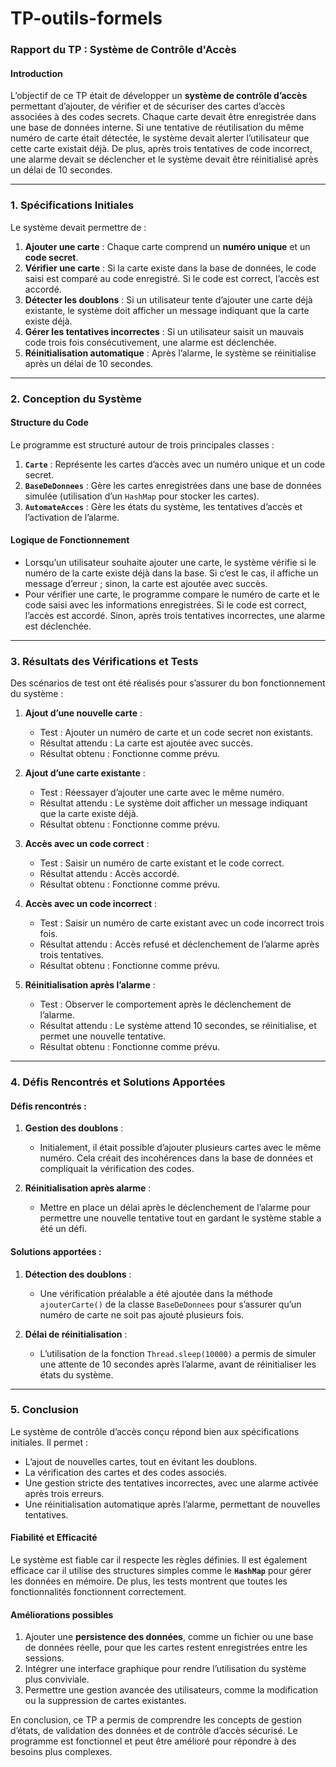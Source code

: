 # TP-outils-formels
### Rapport du TP : Système de Contrôle d'Accès

#### **Introduction**

L’objectif de ce TP était de développer un **système de contrôle d’accès** permettant d’ajouter, de vérifier et de sécuriser des cartes d’accès associées à des codes secrets. Chaque carte devait être enregistrée dans une base de données interne. Si une tentative de réutilisation du même numéro de carte était détectée, le système devait alerter l’utilisateur que cette carte existait déjà. De plus, après trois tentatives de code incorrect, une alarme devait se déclencher et le système devait être réinitialisé après un délai de 10 secondes.

---

### **1. Spécifications Initiales**

Le système devait permettre de :
1. **Ajouter une carte** : Chaque carte comprend un **numéro unique** et un **code secret**.
2. **Vérifier une carte** : Si la carte existe dans la base de données, le code saisi est comparé au code enregistré. Si le code est correct, l’accès est accordé.
3. **Détecter les doublons** : Si un utilisateur tente d’ajouter une carte déjà existante, le système doit afficher un message indiquant que la carte existe déjà.
4. **Gérer les tentatives incorrectes** : Si un utilisateur saisit un mauvais code trois fois consécutivement, une alarme est déclenchée.
5. **Réinitialisation automatique** : Après l’alarme, le système se réinitialise après un délai de 10 secondes.

---

### **2. Conception du Système**

#### **Structure du Code**

Le programme est structuré autour de trois principales classes :
1. **`Carte`** : Représente les cartes d’accès avec un numéro unique et un code secret.
2. **`BaseDeDonnees`** : Gère les cartes enregistrées dans une base de données simulée (utilisation d’un `HashMap` pour stocker les cartes).
3. **`AutomateAcces`** : Gère les états du système, les tentatives d’accès et l’activation de l’alarme.

#### **Logique de Fonctionnement**

- Lorsqu’un utilisateur souhaite ajouter une carte, le système vérifie si le numéro de la carte existe déjà dans la base. Si c’est le cas, il affiche un message d’erreur ; sinon, la carte est ajoutée avec succès.
- Pour vérifier une carte, le programme compare le numéro de carte et le code saisi avec les informations enregistrées. Si le code est correct, l’accès est accordé. Sinon, après trois tentatives incorrectes, une alarme est déclenchée.

---

### **3. Résultats des Vérifications et Tests**

Des scénarios de test ont été réalisés pour s’assurer du bon fonctionnement du système :

1. **Ajout d’une nouvelle carte** : 
   - Test : Ajouter un numéro de carte et un code secret non existants.
   - Résultat attendu : La carte est ajoutée avec succès.
   - Résultat obtenu : Fonctionne comme prévu.

2. **Ajout d’une carte existante** :
   - Test : Réessayer d’ajouter une carte avec le même numéro.
   - Résultat attendu : Le système doit afficher un message indiquant que la carte existe déjà.
   - Résultat obtenu : Fonctionne comme prévu.

3. **Accès avec un code correct** :
   - Test : Saisir un numéro de carte existant et le code correct.
   - Résultat attendu : Accès accordé.
   - Résultat obtenu : Fonctionne comme prévu.

4. **Accès avec un code incorrect** :
   - Test : Saisir un numéro de carte existant avec un code incorrect trois fois.
   - Résultat attendu : Accès refusé et déclenchement de l’alarme après trois tentatives.
   - Résultat obtenu : Fonctionne comme prévu.

5. **Réinitialisation après l’alarme** :
   - Test : Observer le comportement après le déclenchement de l’alarme.
   - Résultat attendu : Le système attend 10 secondes, se réinitialise, et permet une nouvelle tentative.
   - Résultat obtenu : Fonctionne comme prévu.

---

### **4. Défis Rencontrés et Solutions Apportées**

#### **Défis rencontrés :**

1. **Gestion des doublons** :
   - Initialement, il était possible d’ajouter plusieurs cartes avec le même numéro. Cela créait des incohérences dans la base de données et compliquait la vérification des codes.
   
2. **Réinitialisation après alarme** :
   - Mettre en place un délai après le déclenchement de l’alarme pour permettre une nouvelle tentative tout en gardant le système stable a été un défi.

#### **Solutions apportées :**

1. **Détection des doublons** :
   - Une vérification préalable a été ajoutée dans la méthode `ajouterCarte()` de la classe `BaseDeDonnees` pour s’assurer qu’un numéro de carte ne soit pas ajouté plusieurs fois.

2. **Délai de réinitialisation** :
   - L’utilisation de la fonction `Thread.sleep(10000)` a permis de simuler une attente de 10 secondes après l’alarme, avant de réinitialiser les états du système.

---

### **5. Conclusion**

Le système de contrôle d’accès conçu répond bien aux spécifications initiales. Il permet :
- L’ajout de nouvelles cartes, tout en évitant les doublons.
- La vérification des cartes et des codes associés.
- Une gestion stricte des tentatives incorrectes, avec une alarme activée après trois erreurs.
- Une réinitialisation automatique après l’alarme, permettant de nouvelles tentatives.

#### **Fiabilité et Efficacité**
Le système est fiable car il respecte les règles définies. Il est également efficace car il utilise des structures simples comme le **`HashMap`** pour gérer les données en mémoire. De plus, les tests montrent que toutes les fonctionnalités fonctionnent correctement.

#### **Améliorations possibles**
1. Ajouter une **persistence des données**, comme un fichier ou une base de données réelle, pour que les cartes restent enregistrées entre les sessions.
2. Intégrer une interface graphique pour rendre l’utilisation du système plus conviviale.
3. Permettre une gestion avancée des utilisateurs, comme la modification ou la suppression de cartes existantes.

En conclusion, ce TP a permis de comprendre les concepts de gestion d’états, de validation des données et de contrôle d’accès sécurisé. Le programme est fonctionnel et peut être amélioré pour répondre à des besoins plus complexes.
